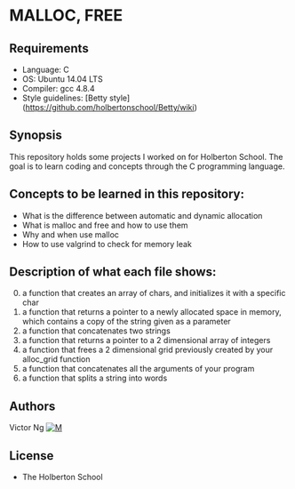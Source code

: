 # MALLOC, FREE

## Requirements
* Language: C
* OS: Ubuntu 14.04 LTS
* Compiler: gcc 4.8.4
* Style guidelines: [Betty style] (https://github.com/holbertonschool/Betty/wiki)

## Synopsis
This repository holds some projects I worked on for Holberton School. The goal is to learn coding and concepts through the C programming language.

## Concepts to be learned in this repository:
* What is the difference between automatic and dynamic allocation
* What is malloc and free and how to use them
* Why and when use malloc
* How to use valgrind to check for memory leak

## Description of what each file shows:
0. a function that creates an array of chars, and initializes it with a specific char
1. a function that returns a pointer to a newly allocated space in memory, which contains a copy of the string given as a parameter
2. a function that concatenates two strings
3. a function that returns a pointer to a 2 dimensional array of integers
4. a function that frees a 2 dimensional grid previously created by your alloc_grid function
5. a function that concatenates all the arguments of your program
100. a function that splits a string into words

## Authors
Victor Ng [![M](https://upload.wikimedia.org/wikipedia/fr/thumb/c/c8/Twitter_Bird.svg/30px-Twitter_Bird.svg.png)](https://twitter.com/vikkybass1)

## License
* The Holberton School
